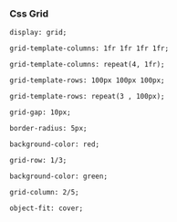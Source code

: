 <!-- @format -->

### Css Grid

```
display: grid;
```

```
grid-template-columns: 1fr 1fr 1fr 1fr;

grid-template-columns: repeat(4, 1fr);
```

```
grid-template-rows: 100px 100px 100px;

grid-template-rows: repeat(3 , 100px);
```

```
grid-gap: 10px;
```

```
border-radius: 5px;
```

```
background-color: red;
```

```
grid-row: 1/3;
```

```
background-color: green;
```

```
grid-column: 2/5;
```

```
object-fit: cover;
```
